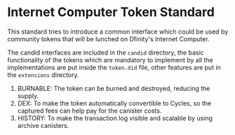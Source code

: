 # Internet Computer Token Standard

This standard tries to introduce a common interface which could be used by community tokens that will
be lunched on Dfinity's Internet Computer.

The candid interfaces are included in the `candid` directory, the basic functionality of the
tokens which are mandatory to implement by all the implementations are put inside the `token.did`
file, other features are put in the `extensions` directory.

1. BURNABLE: The token can be burned and destroyed, reducing the supply.
2. DEX: To make the token automatically convertible to Cycles, so the captured fees can
help pay for the canister costs.
3. HISTORY: To make the transaction log visible and scalable by using archive canisters.
